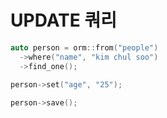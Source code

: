 UPDATE 쿼리
====
```C++
auto person = orm::from("people")
  ->where("name", "kim chul soo")
  ->find_one();
  
person->set("age", "25");

person->save();
```
